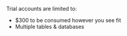 Trial accounts are limited to:
* $300 to be consumed however you see fit
* Multiple tables & databases